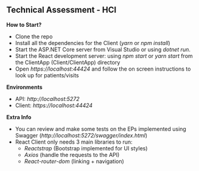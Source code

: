 ## Technical Assessment - HCI
**How to Start?**

* Clone the repo
* Install all the dependencies for the Client (_yarn_ or _npm install_)
* Start the ASP.NET Core server from Visual Studio or using _dotnet run_.
* Start the React development server: using _npm start_ or _yarn start_ from the ClientApp (Client/ClientApp) directory
* Open _https://localhost:44424_ and follow the on screen instructions to look up for patients/visits

**Environments**
* API: _http://localhost:5272_
* Client: _https://localhost:44424_

**Extra Info**
* You can review and make some tests on the EPs implemented using Swagger (_http://localhost:5272/swagger/index.html_)
* React Client only needs 3 main libraries to run:
  *  _Reactstrap_ (Bootstrap implemented for UI styles)
  *  _Axios_ (handle the requests to the API)
  *  _React-router-dom_ (linking + navigation)

